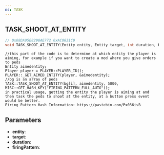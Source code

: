 ```yaml
---
ns: TASK
---
```

## TASK_SHOOT_AT_ENTITY

```c
// 0x08DA95E8298AE772 0xAC0631C9
void TASK_SHOOT_AT_ENTITY(Entity entity, Entity target, int duration, Hash firingPattern);
```

```
//this part of the code is to determine at which entity the player is aiming, for example if you want to create a mod where you give orders to peds
Entity aimedentity;
Player player = PLAYER::PLAYER_ID();
PLAYER::_GET_AIMED_ENTITY(player, &aimedentity);
//bg is an array of peds
TASK::TASK_SHOOT_AT_ENTITY(bg[i], aimedentity, 5000, MISC::GET_HASH_KEY("FIRING_PATTERN_FULL_AUTO"));
in practical usage, getting the entity the player is aiming at and then task the peds to shoot at the entity, at a button press event would be better.
Firing Pattern Hash Information: https://pastebin.com/Px036isB
```

## Parameters
* **entity**: 
* **target**: 
* **duration**: 
* **firingPattern**: 

